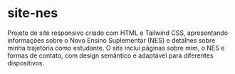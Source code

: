 # site-nes
Projeto de site responsivo criado com HTML e Tailwind CSS, apresentando informações sobre o Novo Ensino Suplementar (NES) e detalhes sobre minha trajetória como estudante. O site inclui páginas sobre mim, o NES e formas de contato, com design semântico e adaptável para diferentes dispositivos.
